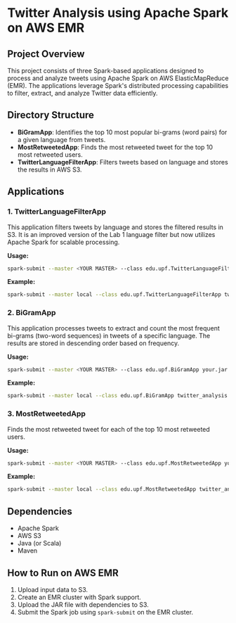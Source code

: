 # Twitter Analysis using Apache Spark on AWS EMR

## Project Overview
This project consists of three Spark-based applications designed to process and analyze tweets using Apache Spark on AWS ElasticMapReduce (EMR). The applications leverage Spark's distributed processing capabilities to filter, extract, and analyze Twitter data efficiently.

## Directory Structure
- **BiGramApp**: Identifies the top 10 most popular bi-grams (word pairs) for a given language from tweets.
- **MostRetweetedApp**: Finds the most retweeted tweet for the top 10 most retweeted users.
- **TwitterLanguageFilterApp**: Filters tweets based on language and stores the results in AWS S3.

## Applications

### 1. TwitterLanguageFilterApp
This application filters tweets by language and stores the filtered results in S3. It is an improved version of the Lab 1 language filter but now utilizes Apache Spark for scalable processing.

**Usage:**
```bash
spark-submit --master <YOUR MASTER> --class edu.upf.TwitterLanguageFilterApp your.jar <language> <output> <inputFile/Folder>
```
**Example:**
```bash
spark-submit --master local --class edu.upf.TwitterLanguageFilterApp twitter_analysis.jar en output/english_tweets input/tweets.json
```

### 2. BiGramApp
This application processes tweets to extract and count the most frequent bi-grams (two-word sequences) in tweets of a specific language. The results are stored in descending order based on frequency.

**Usage:**
```bash
spark-submit --master <YOUR MASTER> --class edu.upf.BiGramApp your.jar <language> <output> <inputFile/Folder>
```
**Example:**
```bash
spark-submit --master local --class edu.upf.BiGramApp twitter_analysis.jar en output/bigrams input/tweets.json
```

### 3. MostRetweetedApp
Finds the most retweeted tweet for each of the top 10 most retweeted users.

**Usage:**
```bash
spark-submit --master <YOUR MASTER> --class edu.upf.MostRetweetedApp your.jar <output> <inputFile/Folder>
```
**Example:**
```bash
spark-submit --master local --class edu.upf.MostRetweetedApp twitter_analysis.jar output/most_retweeted input/tweets.json
```

## Dependencies
- Apache Spark  
- AWS S3  
- Java (or Scala)  
- Maven  

## How to Run on AWS EMR
1. Upload input data to S3.
2. Create an EMR cluster with Spark support.
3. Upload the JAR file with dependencies to S3.
4. Submit the Spark job using `spark-submit` on the EMR cluster.